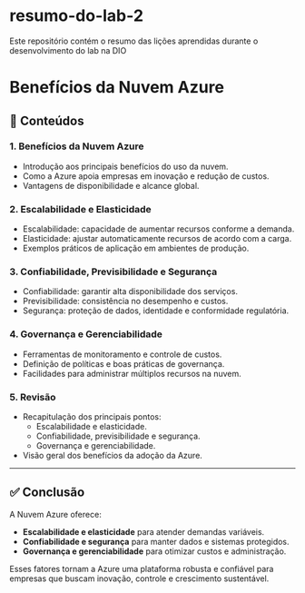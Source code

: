 # resumo-do-lab-2
Este repositório contém o resumo das lições aprendidas durante o desenvolvimento do lab na DIO

# Benefícios da Nuvem Azure

## 📌 Conteúdos

### 1. Benefícios da Nuvem Azure 
- Introdução aos principais benefícios do uso da nuvem.
- Como a Azure apoia empresas em inovação e redução de custos.
- Vantagens de disponibilidade e alcance global.

### 2. Escalabilidade e Elasticidade 
- Escalabilidade: capacidade de aumentar recursos conforme a demanda.
- Elasticidade: ajustar automaticamente recursos de acordo com a carga.
- Exemplos práticos de aplicação em ambientes de produção.

### 3. Confiabilidade, Previsibilidade e Segurança 
- Confiabilidade: garantir alta disponibilidade dos serviços.
- Previsibilidade: consistência no desempenho e custos.
- Segurança: proteção de dados, identidade e conformidade regulatória.

### 4. Governança e Gerenciabilidade 
- Ferramentas de monitoramento e controle de custos.
- Definição de políticas e boas práticas de governança.
- Facilidades para administrar múltiplos recursos na nuvem.

### 5. Revisão 
- Recapitulação dos principais pontos:
  - Escalabilidade e elasticidade.
  - Confiabilidade, previsibilidade e segurança.
  - Governança e gerenciabilidade.
- Visão geral dos benefícios da adoção da Azure.

---

## ✅ Conclusão
A Nuvem Azure oferece:
- **Escalabilidade e elasticidade** para atender demandas variáveis.  
- **Confiabilidade e segurança** para manter dados e sistemas protegidos.  
- **Governança e gerenciabilidade** para otimizar custos e administração.  

Esses fatores tornam a Azure uma plataforma robusta e confiável para empresas que buscam inovação, controle e crescimento sustentável.


